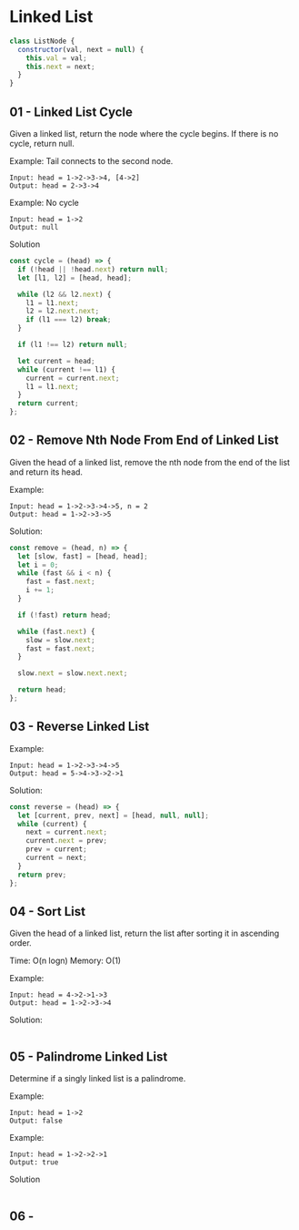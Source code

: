 # Linked List

``` javascript
class ListNode {
  constructor(val, next = null) {
    this.val = val;
    this.next = next;
  }
}
```

## 01 - Linked List Cycle

Given a linked list, return the node where the cycle begins. If there is no cycle, return null.

Example: Tail connects to the second node.
```
Input: head = 1->2->3->4, [4->2]
Output: head = 2->3->4
```

Example: No cycle
```
Input: head = 1->2
Output: null
```

Solution

``` javascript
const cycle = (head) => {
  if (!head || !head.next) return null;
  let [l1, l2] = [head, head];

  while (l2 && l2.next) {
    l1 = l1.next;
    l2 = l2.next.next;
    if (l1 === l2) break;
  }

  if (l1 !== l2) return null;

  let current = head;
  while (current !== l1) {
    current = current.next;
    l1 = l1.next;
  }
  return current;
};
```

## 02 - Remove Nth Node From End of Linked List

Given the head of a linked list, remove the nth node from the end of the list and return its head.


Example: 
```
Input: head = 1->2->3->4->5, n = 2
Output: head = 1->2->3->5
```

Solution:

``` javascript
const remove = (head, n) => {
  let [slow, fast] = [head, head];
  let i = 0;
  while (fast && i < n) {
    fast = fast.next;
    i += 1;
  }

  if (!fast) return head;

  while (fast.next) {
    slow = slow.next;
    fast = fast.next;
  }

  slow.next = slow.next.next;

  return head;
};
```

## 03 - Reverse Linked List

Example:

```
Input: head = 1->2->3->4->5
Output: head = 5->4->3->2->1
```

Solution:

``` javascript
const reverse = (head) => {
  let [current, prev, next] = [head, null, null];
  while (current) {
    next = current.next;
    current.next = prev;
    prev = current;
    current = next;
  }
  return prev;
};
```

## 04 - Sort List

Given the head of a linked list, return the list after sorting it in ascending order.

Time: O(n logn)
Memory: O(1)

Example:

```
Input: head = 4->2->1->3
Output: head = 1->2->3->4
```

Solution:

``` javascript
```


## 05 -  Palindrome Linked List

Determine if a singly linked list is a palindrome.

Example:

```
Input: head = 1->2
Output: false
```

Example:

```
Input: head = 1->2->2->1
Output: true
```

Solution

``` javascript
```

## 06 - 